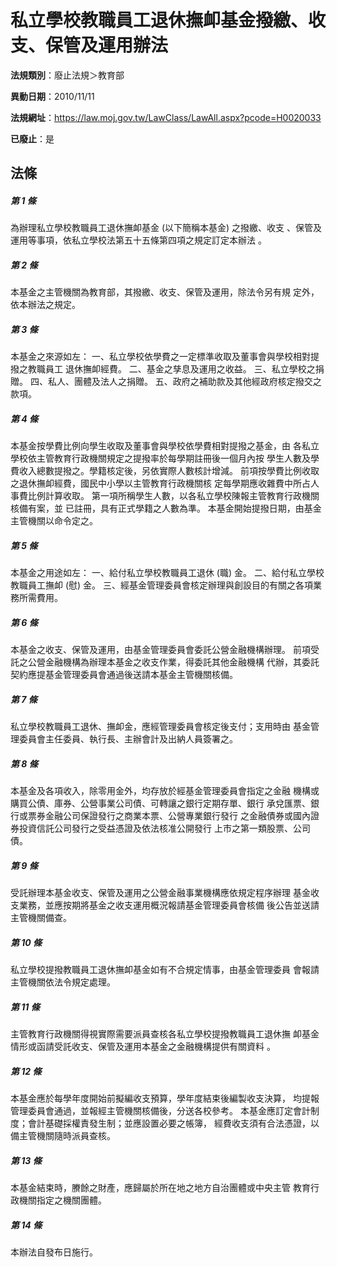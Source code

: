 # 私立學校教職員工退休撫卹基金撥繳、收支、保管及運用辦法

**法規類別**：廢止法規＞教育部

**異動日期**：2010/11/11  

**法規網址**：https://law.moj.gov.tw/LawClass/LawAll.aspx?pcode=H0020033

**已廢止**：是



## 法條
##### 第 1 條
為辦理私立學校教職員工退休撫卹基金 (以下簡稱本基金) 之撥繳、收支
、保管及運用等事項，依私立學校法第五十五條第四項之規定訂定本辦法
。

##### 第 2 條
本基金之主管機關為教育部，其撥繳、收支、保管及運用，除法令另有規
定外，依本辦法之規定。

##### 第 3 條
本基金之來源如左：
一、私立學校依學費之一定標準收取及董事會與學校相對提撥之教職員工
    退休撫卹經費。
二、基金之孳息及運用之收益。
三、私立學校之捐贈。
四、私人、團體及法人之捐贈。
五、政府之補助款及其他經政府核定撥交之款項。


##### 第 4 條
本基金按學費比例向學生收取及董事會與學校依學費相對提撥之基金，由
各私立學校依主管教育行政機關規定之提撥率於每學期註冊後一個月內按
學生人數及學費收入總數提撥之。學籍核定後，另依實際人數核計增減。
前項按學費比例收取之退休撫卹經費，國民中小學以主管教育行政機關核
定每學期應收雜費中所占人事費比例計算收取。
第一項所稱學生人數，以各私立學校陳報主管教育行政機關核備有案，並
已註冊，具有正式學籍之人數為準。
本基金開始提撥日期，由基金主管機關以命令定之。

##### 第 5 條
本基金之用途如左：
一、給付私立學校教職員工退休 (職) 金。
二、給付私立學校教職員工撫卹 (慰) 金。
三、經基金管理委員會核定辦理與創設目的有關之各項業務所需費用。


##### 第 6 條
本基金之收支、保管及運用，由基金管理委員會委託公營金融機構辦理。
前項受託之公營金融機構為辦理本基金之收支作業，得委託其他金融機構
代辦，其委託契約應提基金管理委員會通過後送請本基金主管機關核備。

##### 第 7 條
私立學校教職員工退休、撫卹金，應經管理委員會核定後支付；支用時由
基金管理委員會主任委員、執行長、主辦會計及出納人員簽署之。

##### 第 8 條
本基金及各項收入，除零用金外，均存放於經基金管理委員會指定之金融
機構或購買公債、庫券、公營事業公司債、可轉讓之銀行定期存單、銀行
承兌匯票、銀行或票券金融公司保證發行之商業本票、公營專業銀行發行
之金融債券或國內證券投資信託公司發行之受益憑證及依法核准公開發行
上市之第一類股票、公司債。

##### 第 9 條
受託辦理本基金收支、保管及運用之公營金融事業機構應依規定程序辦理
基金收支業務，並應按期將基金之收支運用概況報請基金管理委員會核備
後公告並送請主管機關備查。

##### 第 10 條
私立學校提撥教職員工退休撫卹基金如有不合規定情事，由基金管理委員
會報請主管機關依法令規定處理。

##### 第 11 條
主管教育行政機關得視實際需要派員查核各私立學校提撥教職員工退休撫
卹基金情形或函請受託收支、保管及運用本基金之金融機構提供有關資料
。

##### 第 12 條
本基金應於每學年度開始前擬編收支預算，學年度結束後編製收支決算，
均提報管理委員會通過，並報經主管機關核備後，分送各校參考。
本基金應訂定會計制度；會計基礎採權責發生制；並應設置必要之帳簿，
經費收支須有合法憑證，以備主管機關隨時派員查核。

##### 第 13 條
本基金結束時，賸餘之財產，應歸屬於所在地之地方自治團體或中央主管
教育行政機關指定之機關團體。

##### 第 14 條
本辦法自發布日施行。


